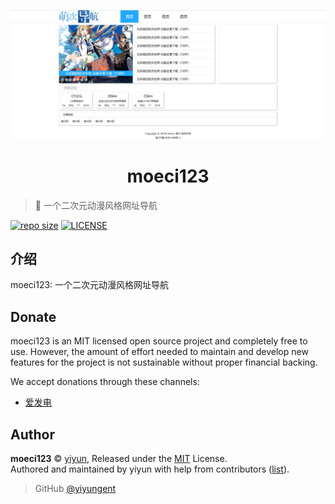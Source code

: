 <p align="center">
<img src="docs/_images/logo.png" alt="logo">
</p>
<h1 align="center">moeci123</h1>

> :cake: 一个二次元动漫风格网址导航

[![repo size](https://img.shields.io/github/repo-size/yiyungent/moeci123.svg?style=flat)]()
[![LICENSE](https://img.shields.io/github/license/yiyungent/moeci123.svg?style=flat)](https://github.com/yiyungent/moeci123/blob/master/LICENSE)


## 介绍

moeci123: 一个二次元动漫风格网址导航

## Donate

moeci123 is an MIT licensed open source project and completely free to use. However, the amount of effort needed to maintain and develop new features for the project is not sustainable without proper financial backing.

We accept donations through these channels:
- <a href="https://afdian.net/@yiyun" target="_blank">爱发电</a>

## Author

**moeci123** © [yiyun](https://github.com/yiyungent), Released under the [MIT](./LICENSE) License.<br>
Authored and maintained by yiyun with help from contributors ([list](https://github.com/yiyungent/moeci123/contributors)).

> GitHub [@yiyungent](https://github.com/yiyungent)

